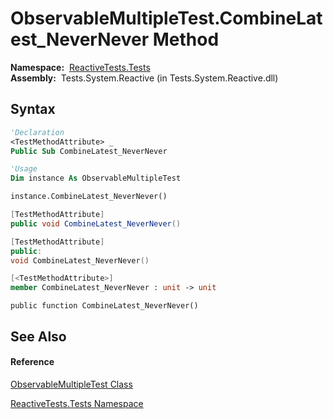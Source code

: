 # ObservableMultipleTest.CombineLatest\_NeverNever Method

**Namespace:**  [ReactiveTests.Tests](ReactiveTests.Tests\ReactiveTests.Tests.md)  
**Assembly:**  Tests.System.Reactive (in Tests.System.Reactive.dll)

## Syntax

```vb
'Declaration
<TestMethodAttribute> _
Public Sub CombineLatest_NeverNever
```

```vb
'Usage
Dim instance As ObservableMultipleTest

instance.CombineLatest_NeverNever()
```

```csharp
[TestMethodAttribute]
public void CombineLatest_NeverNever()
```

```c++
[TestMethodAttribute]
public:
void CombineLatest_NeverNever()
```

```fsharp
[<TestMethodAttribute>]
member CombineLatest_NeverNever : unit -> unit 
```

```jscript
public function CombineLatest_NeverNever()
```

## See Also

#### Reference

[ObservableMultipleTest Class](ObservableMultipleTest\ObservableMultipleTest.md)

[ReactiveTests.Tests Namespace](ReactiveTests.Tests\ReactiveTests.Tests.md)




